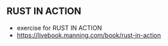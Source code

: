 ## RUST IN ACTION

- exercise for RUST IN ACTION
- https://livebook.manning.com/book/rust-in-action
